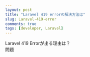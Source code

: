 ```yaml
---
layout: post
title: "Laravel 419 errorの解決方法は"
slug: Laravel-419-error
comments: true
tags: [developer, Laravel]
---
```

Laravel 419 Errorが出る理由は？      
問題
